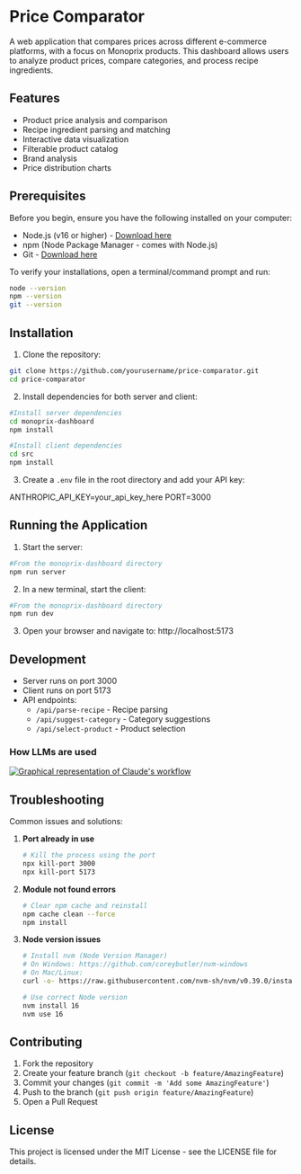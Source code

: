 # Price Comparator

A web application that compares prices across different e-commerce platforms, with a focus on Monoprix products. This dashboard allows users to analyze product prices, compare categories, and process recipe ingredients.

## Features

- Product price analysis and comparison
- Recipe ingredient parsing and matching
- Interactive data visualization
- Filterable product catalog
- Brand analysis
- Price distribution charts

## Prerequisites

Before you begin, ensure you have the following installed on your computer:

- Node.js (v16 or higher) - [Download here](https://nodejs.org/)
- npm (Node Package Manager - comes with Node.js)
- Git - [Download here](https://git-scm.com/downloads)

To verify your installations, open a terminal/command prompt and run:

``` bash
node --version
npm --version
git --version
```


## Installation

1. Clone the repository:
```bash
git clone https://github.com/yourusername/price-comparator.git
cd price-comparator
```

2. Install dependencies for both server and client:

```bash
#Install server dependencies
cd monoprix-dashboard
npm install

#Install client dependencies
cd src
npm install
```
3. Create a `.env` file in the root directory and add your API key:

ANTHROPIC_API_KEY=your_api_key_here
PORT=3000


## Running the Application

1. Start the server:
```bash
#From the monoprix-dashboard directory
npm run server
```

2. In a new terminal, start the client:
```bash
#From the monoprix-dashboard directory
npm run dev
```

3. Open your browser and navigate to:
http://localhost:5173



## Development

- Server runs on port 3000
- Client runs on port 5173
- API endpoints:
  - `/api/parse-recipe` - Recipe parsing
  - `/api/suggest-category` - Category suggestions
  - `/api/select-product` - Product selection

### How LLMs are used

[![Graphical representation of Claude's workflow](https://mermaid.ink/img/pako:eNqFlE1T2zAQhv-KxudmOnyccuhMcAgESMjg0kOVHBZ5cTS1JY8kB0LMf-9akpsALc3BE1vP7r7v7o52idA5JsPksdRPYg3Gse_jpWL0G_F7i4ZJVTfOMoNC1sgcPrsVGwy-sTMOtRyyGozFQThdhcAzf57ytIQmR1YbLdBa7HNEKvXUeHeV3c7ZBkqZg5NavYbT8Bx3TPujO2zZOc-caYRrDObsLsgZg4PVITtVm0gbo80Rv0PiVXijIFtrZXsF4XnudUz4hAAEsSbDBVWQqNwbbuK5C-_aNkWB1g0EOCy02UbwwiOXvfFIWRYxiTaClx6c8hk4Kvgk3ZrNtNK1kc8f4cPyV6HpFksUbkCdzakhkbvyxHVfHRSU2xfqeqRY1RV7l3XqY274IjIZgvEtYOl7GTch_WH0tf802-2jO1n7Ic78SILJiW4UjWXOA0QjXLxRH9i5Zh5v2S0flQ6NoqXYIMtCKyn1W_1zr2DBJ5Lc9kvh-xmz9_htAA9jbfNQGKjXbJnEwAXtMk1_mQRgv6Xt-bMzQNna9IhP_-wHm0PVL9Nf4WM-qsi3-4w54fdKfkqcUs_MhoT1ZlDl_zDST8I3kSLYjS6kODQUZtaO4na010e8c8EyWckSjHTb1SfwsRfLUl3VNJgHWf6HP-GZfMGvoQtB1Uc8hVI0Je0bBZzyVKtHmaMSpElog3vPyZekQlOBzOm-2nWfl4lbY4XLZEh_czC_OqevxEHjdLZVIhnSlYFfEqObYp0MH6G09NbUdNfgWAK1reoRGqnTZhZuQ9GJKChRDeqn1lUMff0NtiemRQ?type=png)](https://mermaid.live/edit#pako:eNqFlE1T2zAQhv-KxudmOnyccuhMcAgESMjg0kOVHBZ5cTS1JY8kB0LMf-9akpsALc3BE1vP7r7v7o52idA5JsPksdRPYg3Gse_jpWL0G_F7i4ZJVTfOMoNC1sgcPrsVGwy-sTMOtRyyGozFQThdhcAzf57ytIQmR1YbLdBa7HNEKvXUeHeV3c7ZBkqZg5NavYbT8Bx3TPujO2zZOc-caYRrDObsLsgZg4PVITtVm0gbo80Rv0PiVXijIFtrZXsF4XnudUz4hAAEsSbDBVWQqNwbbuK5C-_aNkWB1g0EOCy02UbwwiOXvfFIWRYxiTaClx6c8hk4Kvgk3ZrNtNK1kc8f4cPyV6HpFksUbkCdzakhkbvyxHVfHRSU2xfqeqRY1RV7l3XqY274IjIZgvEtYOl7GTch_WH0tf802-2jO1n7Ic78SILJiW4UjWXOA0QjXLxRH9i5Zh5v2S0flQ6NoqXYIMtCKyn1W_1zr2DBJ5Lc9kvh-xmz9_htAA9jbfNQGKjXbJnEwAXtMk1_mQRgv6Xt-bMzQNna9IhP_-wHm0PVL9Nf4WM-qsi3-4w54fdKfkqcUs_MhoT1ZlDl_zDST8I3kSLYjS6kODQUZtaO4na010e8c8EyWckSjHTb1SfwsRfLUl3VNJgHWf6HP-GZfMGvoQtB1Uc8hVI0Je0bBZzyVKtHmaMSpElog3vPyZekQlOBzOm-2nWfl4lbY4XLZEh_czC_OqevxEHjdLZVIhnSlYFfEqObYp0MH6G09NbUdNfgWAK1reoRGqnTZhZuQ9GJKChRDeqn1lUMff0NtiemRQ)



## Troubleshooting

Common issues and solutions:

1. **Port already in use**
   ```bash
   # Kill the process using the port
   npx kill-port 3000
   npx kill-port 5173
   ```

2. **Module not found errors**
   ```bash
   # Clear npm cache and reinstall
   npm cache clean --force
   npm install
   ```

3. **Node version issues**
   ```bash
   # Install nvm (Node Version Manager)
   # On Windows: https://github.com/coreybutler/nvm-windows
   # On Mac/Linux:
   curl -o- https://raw.githubusercontent.com/nvm-sh/nvm/v0.39.0/install.sh | bash
   
   # Use correct Node version
   nvm install 16
   nvm use 16
   ```

## Contributing

1. Fork the repository
2. Create your feature branch (`git checkout -b feature/AmazingFeature`)
3. Commit your changes (`git commit -m 'Add some AmazingFeature'`)
4. Push to the branch (`git push origin feature/AmazingFeature`)
5. Open a Pull Request

## License

This project is licensed under the MIT License - see the LICENSE file for details.